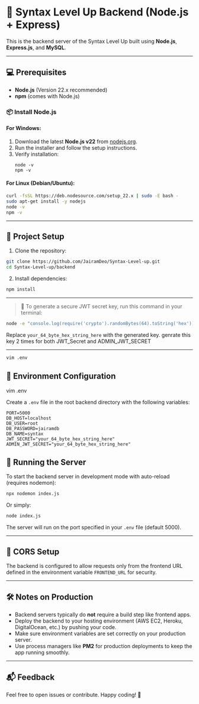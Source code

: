 # 🚀 Syntax Level Up Backend (Node.js + Express)

This is the backend server of the Syntax Level Up built using **Node.js**, **Express.js**, and **MySQL**.

---

## 💻 Prerequisites

- **Node.js** (Version 22.x recommended)  
- **npm** (comes with Node.js)

### 📦 Install Node.js

#### For Windows:
1. Download the latest **Node.js v22** from [nodejs.org](https://nodejs.org/).  
2. Run the installer and follow the setup instructions.  
3. Verify installation:
   ```
   node -v
   npm -v
   ```

#### For Linux (Debian/Ubuntu):
```bash
curl -fsSL https://deb.nodesource.com/setup_22.x | sudo -E bash -
sudo apt-get install -y nodejs
node -v
npm -v
```

---

## 🚀 Project Setup

1. Clone the repository:

```bash
git clone https://github.com/JairamDeo/Syntax-Level-up.git
cd Syntax-Level-up/backend
```

2. Install dependencies:

```bash
npm install
```

---
> 🔑 To generate a secure JWT secret key, run this command in your terminal:

```bash
node -e "console.log(require('crypto').randomBytes(64).toString('hex'))"
```

Replace `your_64_byte_hex_string_here` with the generated key.
genrate this key 2 times for both JWT_Secret and ADMIN_JWT_SECRET

---

```bash
vim .env
```

## 🔧 Environment Configuration
vim .env

Create a `.env` file in the root backend directory with the following variables:

```
PORT=5000
DB_HOST=localhost
DB_USER=root
DB_PASSWORD=jairamdb
DB_NAME=syntax
JWT_SECRET="your_64_byte_hex_string_here"
ADMIN_JWT_SECRET="your_64_byte_hex_string_here"
```

## 🚀 Running the Server

To start the backend server in development mode with auto-reload (requires nodemon):

```bash
npx nodemon index.js
```

Or simply:

```bash
node index.js
```

The server will run on the port specified in your `.env` file (default 5000).

---

## 📡 CORS Setup

The backend is configured to allow requests only from the frontend URL defined in the environment variable `FRONTEND_URL` for security.

---

## 🛠️ Notes on Production

- Backend servers typically do **not** require a build step like frontend apps.
- Deploy the backend to your hosting environment (AWS EC2, Heroku, DigitalOcean, etc.) by pushing your code.
- Make sure environment variables are set correctly on your production server.
- Use process managers like **PM2** for production deployments to keep the app running smoothly.

---

## 📬 Feedback

Feel free to open issues or contribute. Happy coding! 🎉
